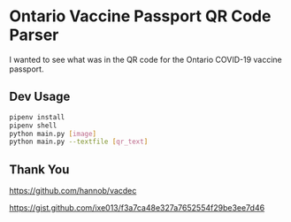 # Ontario Vaccine Passport QR Code Parser

I wanted to see what was in the QR code for the Ontario COVID-19 vaccine passport.

## Dev Usage

```bash
pipenv install
pipenv shell
python main.py [image]
python main.py --textfile [qr_text]
```

## Thank You

https://github.com/hannob/vacdec

https://gist.github.com/ixe013/f3a7ca48e327a7652554f29be3ee7d46
